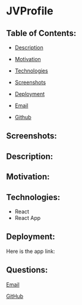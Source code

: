 # JVProfile


  ## Table of Contents:

  * [Description](#Description)

  * [Motivation](#Motivation)

  * [Technologies](#Technologies)

  * [Screenshots](#Screenshots)

  * [Deployment](#Deployment)

  * [Email](#Questions)

  * [Github](#Questions)

  ## Screenshots: 

  ## Description: 
  


  ## Motivation: 
  
  
  ## Technologies: 
  * React
  * React App



  ## Deployment:
  
  Here is the app link: 
 
 

  ## Questions:

  [Email](mailto:jvelez117@gmail.com)

  [GitHub](https://github.com/JVelezFD)

